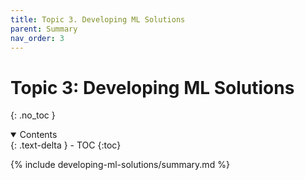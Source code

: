 ```yaml
---
title: Topic 3. Developing ML Solutions
parent: Summary
nav_order: 3
---
```


# Topic 3: Developing ML Solutions
{: .no_toc }

<details open markdown="block">
  <summary>
    Contents
  </summary>
  {: .text-delta }
- TOC
{:toc}
</details>

{% include developing-ml-solutions/summary.md %}